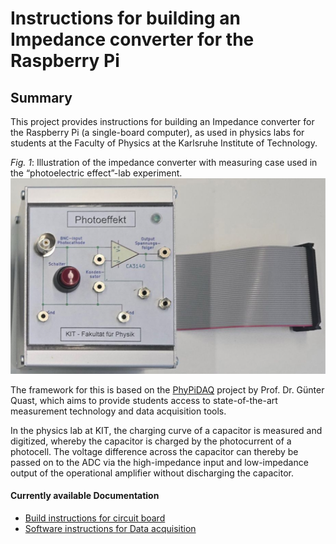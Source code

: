 # Instructions for building an Impedance converter for the Raspberry Pi

## Summary 

This project provides instructions for building an Impedance converter for the Raspberry Pi (a single-board computer), as used in physics labs for students at the Faculty of Physics at the Karlsruhe Institute of Technology.

*Fig. 1*: Illustration of the impedance converter with measuring case used in the “photoelectric effect”-lab experiment.  
                    ![Figure 1](docs/images/Measuring_Case.png)

The framework for this is based on the [PhyPiDAQ](https://github.com/PhyPiDAQ) project by Prof. Dr. Günter Quast, which aims to provide students access to state-of-the-art measurement technology and data
acquisition tools.

In the physics lab at KIT, the charging curve of a capacitor is measured and digitized, whereby the capacitor is charged by the photocurrent of a photocell.
The voltage difference across the capacitor can thereby be passed on to the ADC via the high-impedance input and low-impedance output of the operational amplifier without discharging the capacitor.
#### Currently available Documentation

- [Build instructions for circuit board](docs/Hardware_instructions.md)
- [Software instructions for Data acquisition](docs/Software_instructions.md)

